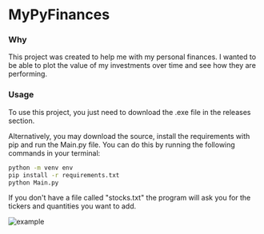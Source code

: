 # MyPyFinances

### Why
This project was created to help me with my personal finances. I wanted to be able to plot the value of my investments over time and see how they are performing.

### Usage
To use this project, you just need to download the .exe file in the releases section.

Alternatively, you may download the source, install the requirements with pip and run the Main.py file. You can do this by running the following commands in your terminal:

```bash
python -m venv env
pip install -r requirements.txt
python Main.py
```

If you don't have a file called "stocks.txt" the program will ask you for the tickers and quantities you want to add.

![example](https://github.com/AndreaTorti-01/MyPyFinances/assets/74457299/04be2e9f-8b69-4812-906c-42f22d774e1e)
